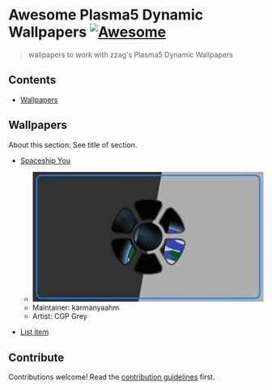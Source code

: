 # Awesome Plasma5 Dynamic Wallpapers [![Awesome](https://awesome.re/badge.svg)](https://awesome.re)

> wallpapers to work with zzag's Plasma5 Dynamic Wallpapers


## Contents

- [Wallpapers](#wallpapers)


## Wallpapers

About this section: See title of section.

- [Spaceship You](https://github.com/karmanyaahm/plasma5-wallpapers-dynamic-spaceship-you-creative)
  - ![](https://raw.githubusercontent.com/karmanyaahm/plasma5-wallpapers-dynamic-spaceship-you-creative/master/contents/images/preview.jpg)
  - Maintainer: karmanyaahm
  - Artist: CGP Grey
 


- [List item](http://example.com)



## Contribute

Contributions welcome! Read the [contribution guidelines](contributing.md) first.
